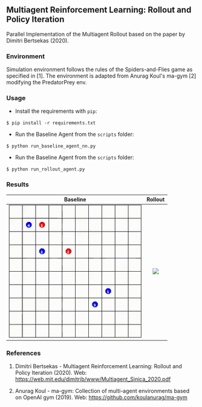## Multiagent Reinforcement Learning: Rollout and Policy Iteration


Parallel Implementation of the Multiagent Rollout
based on the 
paper by Dimitri Bertsekas (2020).


### Environment

Simulation environment follows the rules of the Spiders-and-Flies game as 
specified in [1]. The environment is adapted from Anurag Koul's ma-gym [2] 
modifying the PredatorPrey env.


### Usage

- Install the requirements with `pip`:

```
$ pip install -r requirements.txt
```

- Run the Baseline Agent from the `scripts` folder:

```
$ python run_baseline_agent_nn.py
```

- Run the Baseline Agent from the `scripts` folder:

```
$ python run_rollout_agent.py
```


### Results

Baseline         |  Rollout     |
:-------------------------:|:-------------------------:|
![](artifacts/baseline.gif)  |  ![](artifacts/dl_poisson.png) |



### References

1. Dimitri Bertsekas - Multiagent Reinforcement Learning: Rollout and 
   Policy Iteration (2020).
   Web: https://web.mit.edu/dimitrib/www/Multiagent_Sinica_2020.pdf
   
2. Anurag Koul - ma-gym: Collection of multi-agent environments based 
   on OpenAI gym (2019). Web: https://github.com/koulanurag/ma-gym
   